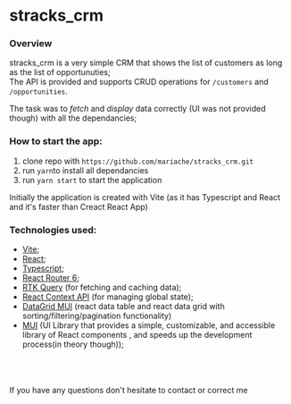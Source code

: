 # stracks_crm 
### Overview
stracks_crm is a very simple CRM that shows the list of customers as long as the list of opportunuties;
<br/>
The API is provided and supports CRUD operations for `/customers` and `/opportunities`.

The task was to <em>fetch</em> and <em>display</em> data correctly (UI was not provided though) with all the dependancies;

### How to start the app:
1. clone repo with `https://github.com/mariache/stracks_crm.git`
2. run `yarn`to install all dependancies
3. run `yarn start` to start the application

Initially the application is created with Vite (as it has Typescript and React and it's faster than Creact React App)

### Technologies used:
- [Vite](https://vitejs.dev/);
- [React](https://beta.reactjs.org/); 
- [Typescript](https://www.typescriptlang.org/);
- [React Router 6](https://reactrouter.com/en/main);
- [RTK Query](https://redux-toolkit.js.org/rtk-query/overview) (for fetching and caching data);
- [React Context API](https://reactjs.org/docs/context.html) (for managing global state);
- [DataGrid MUI](https://mui.com/x/react-data-grid/) (react data table and react data grid with sorting/filtering/pagination functionality)
- [MUI](https://mui.com/) (UI Library that provides a simple, customizable, and accessible library of React components , and speeds up the development process(in theory though));


<br/>
<br/>
<br/>
If you have any questions don't hesitate to contact or correct me
